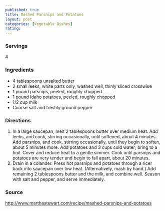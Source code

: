 ```yaml
---
published: true
title: Mashed Parsnips and Potatoes
layout: post
categories: [Vegetable Dishes]
rating: 
---
```

### Servings
4

### Ingredients
- 4 tablespoons unsalted butter
- 2 small leeks, white parts only, washed well, thinly sliced crosswise
- 1 pound parsnips, peeled, roughly chopped
- 1 pound Idaho potatoes, peeled, roughly chopped
- 1/2 cup milk
- Coarse salt and freshly ground pepper

 

### Directions
1. In a large saucepan, melt 2 tablespoons butter over medium heat. Add leeks, and cook, stirring occasionally, until softened, about 4 minutes. Add parsnips, and cook, stirring occasionally, until they begin to soften, about 5 minutes more. Add potatoes and 3 cups cold water; bring to a boil. Cover and reduce heat to a gentle simmer. Cook until parsnips and potatoes are very tender and begin to fall apart, about 20 minutes.
2. Drain in a colander. Press hot parsnips and potatoes through a ricer back into saucepan over low heat. (Alternatively, mash by hand.) Add remaining 2 tablespoons butter and the milk, and combine well. Season with salt and pepper, and serve immediately.

### Source
<a href="http://www.marthastewart.com/recipe/mashed-parsnips-and-potatoes" target="new">http://www.marthastewart.com/recipe/mashed-parsnips-and-potatoes</a>
